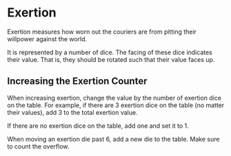 # Exertion

Exertion measures how worn out the couriers are from pitting their willpower against the world.

It is represented by a number of dice. The facing of these dice indicates their value. That is, they should be rotated such that their value faces up.

## Increasing the Exertion Counter

When increasing exertion, change the value by the number of exertion dice on the table. For example, if there are 3 exertion dice on the table \(no matter their values\), add 3 to the total exertion value.

If there are no exertion dice on the table, add one and set it to 1.

When moving an exertion die past 6, add a new die to the table. Make sure to count the overflow.

